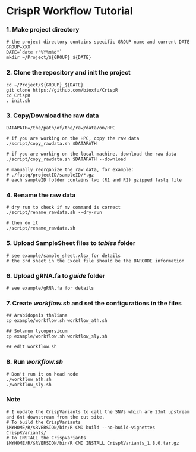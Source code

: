 # CrispR Workflow Tutorial

### 1. Make project directory
```
# the project directory contains specific GROUP name and current DATE
GROUP=XXX
DATE=`date +"%Y%m%d"`
mkdir ~/Project/${GROUP}_${DATE}
```

### 2. Clone the repository and init the project
```
cd ~/Project/${GROUP}_${DATE}
git clone https://github.com/bioxfu/CrispR
cd CrispR
. init.sh
```

### 3. Copy/Download the raw data
```
DATAPATH=/the/path/of/the/raw/data/on/HPC

# if you are working on the HPC, copy the raw data
./script/copy_rawdata.sh $DATAPATH

# if you are working on the local machine, download the raw data
./script/copy_rawdata.sh $DATAPATH --download

# manually reorganize the raw data, for example:
# ./fastq/projectID/sampleID/*.gz
# each sampleID folder contains two (R1 and R2) gzipped fastq file
```

### 4. Rename the raw data
```
# dry run to check if mv command is correct
./script/rename_rawdata.sh --dry-run

# then do it 
./script/rename_rawdata.sh
```

### 5. Upload SampleSheet files to *tables* folder
```
# see example/sample_sheet.xlsx for details
# the 3rd sheet in the Excel file should be the BARCODE information
```

### 6. Upload gRNA.fa to *guide* folder 
```
# see example/gRNA.fa for details
```

### 7. Create *workflow.sh* and set the configurations in the files
```
## Arabidopsis thaliana
cp example/workflow.sh workflow_ath.sh

## Solanum lycopersicum
cp example/workflow.sh workflow_sly.sh

## edit workflow.sh
```

### 8. Run *workflow.sh*
```
# Don't run it on head node
./workflow_ath.sh
./workflow_sly.sh
```

### Note
```
# I update the CrispVariants to call the SNVs which are 23nt upstream and 6nt downstream from the cut site. 
# To build the CrispVariants
$MYHOME/R/$RVERSION/bin/R CMD build --no-build-vignettes CrispRVariants/
# To INSTALL the CrispVariants
$MYHOME/R/$RVERSION/bin/R CMD INSTALL CrispRVariants_1.8.0.tar.gz 
```